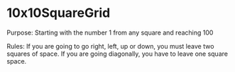 # 10x10SquareGrid


Purpose: Starting with the number 1 from any square and reaching 100

Rules: If you are going to go right, left, up or down, you must leave two squares of space.
If you are going diagonally, you have to leave one square space.
